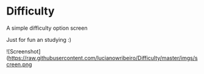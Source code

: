 # Difficulty
A simple difficulty option screen

Just for fun an studying :)

![Screenshot](https://raw.githubusercontent.com/lucianowribeiro/Difficulty/master/imgs/screen.png
